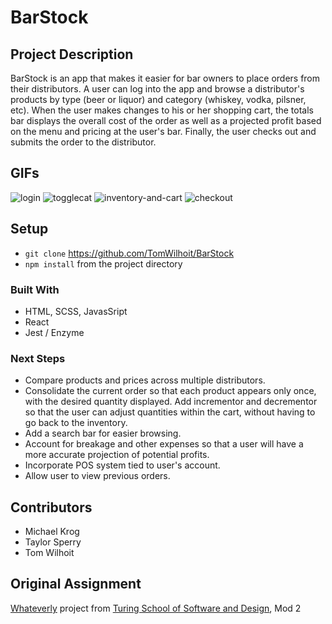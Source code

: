 # BarStock

## Project Description

BarStock is an app that makes it easier for bar owners to place orders from their distributors. A user can log into the app and  browse a distributor's products by type (beer or liquor) and category (whiskey, vodka, pilsner, etc). When the user makes changes to his or her shopping cart, the totals bar displays the overall cost of the order as well as a projected profit based on the menu and pricing at the user's bar. Finally, the user checks out and submits the order to the distributor. 

## GIFs

![login](https://user-images.githubusercontent.com/43555476/53146442-6ab72c80-3561-11e9-8052-7636b16d7cb6.gif)
![togglecat](https://user-images.githubusercontent.com/43555476/53146441-6ab72c80-3561-11e9-8465-880c603ce38b.gif)
![inventory-and-cart](https://user-images.githubusercontent.com/43555476/53146440-6ab72c80-3561-11e9-9b55-0747563bbb22.gif)
![checkout](https://user-images.githubusercontent.com/43555476/53146438-6ab72c80-3561-11e9-9947-cfeda8969558.gif)

## Setup

- <code>git clone</code> https://github.com/TomWilhoit/BarStock
- <code>npm install</code> from the project directory 

### Built With

- HTML, SCSS, JavasSript
- React
- Jest / Enzyme 

### Next Steps 

- Compare products and prices across multiple distributors.
- Consolidate the current order so that each product appears only once, with the desired quantity displayed. Add incrementor and decrementor so that the user can adjust quantities within the cart, without having to go back to the inventory. 
- Add a search bar for easier browsing. 
- Account for breakage and other expenses so that a user will have a more accurate projection of potential profits.
- Incorporate POS system tied to user's account.
- Allow user to view previous orders.

## Contributors 
- Michael Krog
- Taylor Sperry
- Tom Wilhoit

## Original Assignment
<a href=http://frontend.turing.io/projects/whateverly.html>Whateverly</a> project from <a href="https://turing.io/">Turing School of Software and Design</a>, Mod 2


